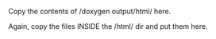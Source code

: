 Copy  the contents of /doxygen output/html/  here. 

Again, copy the files INSIDE the /html/ dir and put them here. 